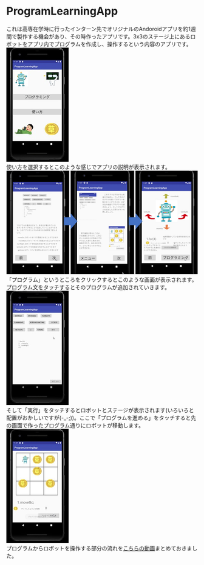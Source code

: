 # ProgramLearningApp
これは高専在学時に行ったインターン先でオリジナルのAndoroidアプリを約1週間で製作する機会があり、その時作ったアプリです。3x3のステージ上にあるロボットをアプリ内でプログラムを作成し、操作するという内容のアプリです。  
![ホーム画面](https://github.com/robotty930/ProgramLearningApp/blob/master/image/Android%20Emulator%20-%20Pixel_2_API_30_5554%202020-06-29%2020-07-16_Moment.jpg)  
使い方を選択するとこのような感じでアプリの説明が表示されます。  
![説明画面](https://github.com/robotty930/ProgramLearningApp/blob/master/image/setumei.png)  
「プログラム」というところをクリックするとこのような画面が表示されます。プログラム文をタッチするとそのプログラムが追加されていきます。  
![プログラム画面](https://github.com/robotty930/ProgramLearningApp/blob/master/image/Android%20Emulator%20-%20Pixel_2_API_30_5554%202020-06-29%2020-07-16_Moment(6).jpg)  
そして「実行」をタッチするとロボットとステージが表示されます(いろいろと配置がおかしいですが(-_-;))。ここで「プログラムを進める」をタッチすると先の画面で作ったプログラム通りにロボットが移動します。  
![ステージ](https://github.com/robotty930/ProgramLearningApp/blob/master/image/Android%20Emulator%20-%20Pixel_2_API_30_5554%202020-06-29%2020-07-16_Moment(5).jpg)  
プログラムからロボットを操作する部分の流れを[こちらの動画](https://youtu.be/Zt1ssJ1QE2E)まとめておきました。
